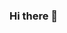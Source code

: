 ### Hi there 👋

<!--
**Sudharsh11/Sudharsh11** is a ✨ _special_ ✨ repository because its `README.md` (this file) appears on your GitHub profile.

Here are some ideas to get you started:

- 🔭 I’m currently working on Grahic videos
- 🌱 I’m currently learning expertise in designing
- 👯 I’m looking to collaborate with any design works
- 💬 Ask me about anything
- 📫 How to reach me: sudharshan0609@gmail.com
- 
- 
-->

